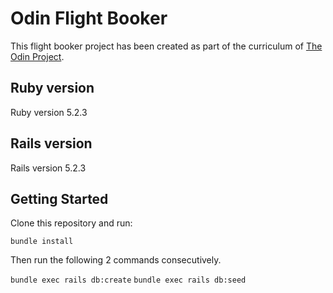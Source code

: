 # Odin Flight Booker

This flight booker project has been created as part of the curriculum of [The Odin Project](https://www.theodinproject.com/courses/ruby-on-rails/lessons/building-advanced-forms?ref=lnav).


## Ruby version
Ruby version 5.2.3

## Rails version
Rails version 5.2.3

## Getting Started
Clone this repository and run:

`bundle install`

Then run the following 2 commands consecutively.

`bundle exec rails db:create`
`bundle exec rails db:seed`